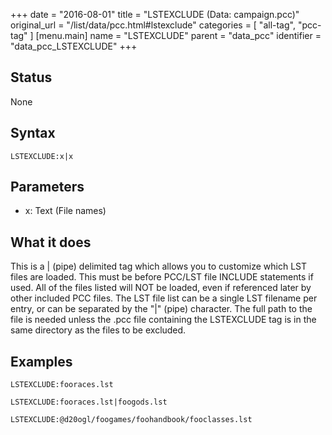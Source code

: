 +++
date = "2016-08-01"
title = "LSTEXCLUDE (Data: campaign.pcc)"
original_url = "/list/data/pcc.html#lstexclude"
categories = [ "all-tag", "pcc-tag" ]
[menu.main]
    name = "LSTEXCLUDE"
    parent = "data_pcc"
    identifier = "data_pcc_LSTEXCLUDE"
+++

## Status

None

## Syntax

`LSTEXCLUDE:x|x`

## Parameters

-   x: Text (File names)



What it does
------------

This is a | (pipe) delimited tag which allows you to customize which LST
files are loaded. This must be before PCC/LST file INCLUDE statements if
used. All of the files listed will NOT be loaded, even if referenced
later by other included PCC files. The LST file list can be a single LST
filename per entry, or can be separated by the "|" (pipe) character. The
full path to the file is needed unless the .pcc file containing the
LSTEXCLUDE tag is in the same directory as the files to be excluded.

Examples
--------

`LSTEXCLUDE:fooraces.lst`

`LSTEXCLUDE:fooraces.lst|foogods.lst`

`LSTEXCLUDE:@d20ogl/foogames/foohandbook/fooclasses.lst`


